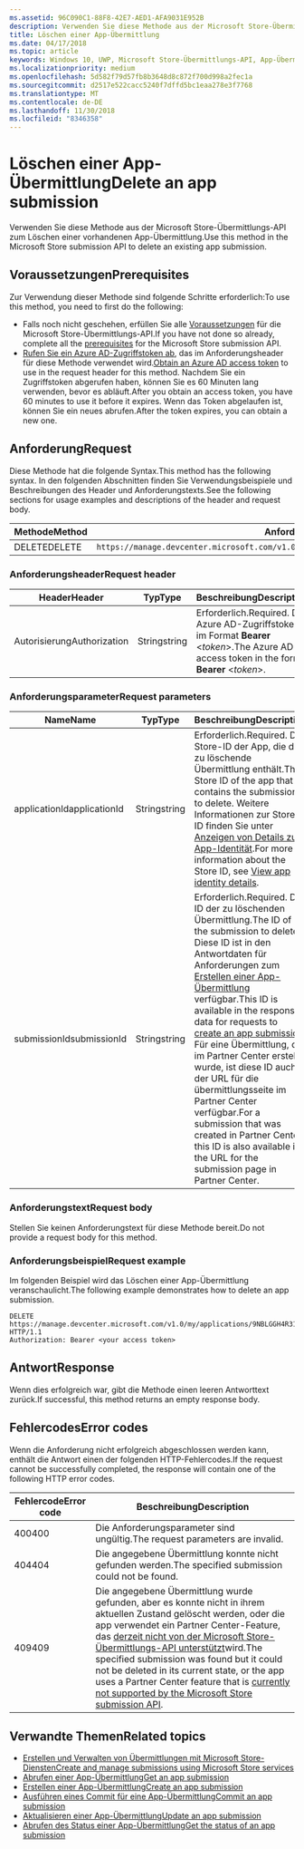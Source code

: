 ```yaml
---
ms.assetid: 96C090C1-88F8-42E7-AED1-AFA9031E952B
description: Verwenden Sie diese Methode aus der Microsoft Store-Übermittlungs-API zum Löschen einer vorhandenen App-Übermittlung.
title: Löschen einer App-Übermittlung
ms.date: 04/17/2018
ms.topic: article
keywords: Windows 10, UWP, Microsoft Store-Übermittlungs-API, App-Übermittlung, löschen
ms.localizationpriority: medium
ms.openlocfilehash: 5d582f79d57fb8b3648d8c872f700d998a2fec1a
ms.sourcegitcommit: d2517e522cacc5240f7dffd5bc1eaa278e3f7768
ms.translationtype: MT
ms.contentlocale: de-DE
ms.lasthandoff: 11/30/2018
ms.locfileid: "8346358"
---
```

# <a name="delete-an-app-submission"></a><span data-ttu-id="41508-104">Löschen einer App-Übermittlung</span><span class="sxs-lookup"><span data-stu-id="41508-104">Delete an app submission</span></span>

<span data-ttu-id="41508-105">Verwenden Sie diese Methode aus der Microsoft Store-Übermittlungs-API zum Löschen einer vorhandenen App-Übermittlung.</span><span class="sxs-lookup"><span data-stu-id="41508-105">Use this method in the Microsoft Store submission API to delete an existing app submission.</span></span>

## <a name="prerequisites"></a><span data-ttu-id="41508-106">Voraussetzungen</span><span class="sxs-lookup"><span data-stu-id="41508-106">Prerequisites</span></span>

<span data-ttu-id="41508-107">Zur Verwendung dieser Methode sind folgende Schritte erforderlich:</span><span class="sxs-lookup"><span data-stu-id="41508-107">To use this method, you need to first do the following:</span></span>

* <span data-ttu-id="41508-108">Falls noch nicht geschehen, erfüllen Sie alle [Voraussetzungen](create-and-manage-submissions-using-windows-store-services.md#prerequisites) für die Microsoft Store-Übermittlungs-API.</span><span class="sxs-lookup"><span data-stu-id="41508-108">If you have not done so already, complete all the [prerequisites](create-and-manage-submissions-using-windows-store-services.md#prerequisites) for the Microsoft Store submission API.</span></span>
* <span data-ttu-id="41508-109">[Rufen Sie ein Azure AD-Zugriffstoken ab](create-and-manage-submissions-using-windows-store-services.md#obtain-an-azure-ad-access-token), das im Anforderungsheader für diese Methode verwendet wird.</span><span class="sxs-lookup"><span data-stu-id="41508-109">[Obtain an Azure AD access token](create-and-manage-submissions-using-windows-store-services.md#obtain-an-azure-ad-access-token) to use in the request header for this method.</span></span> <span data-ttu-id="41508-110">Nachdem Sie ein Zugriffstoken abgerufen haben, können Sie es 60 Minuten lang verwenden, bevor es abläuft.</span><span class="sxs-lookup"><span data-stu-id="41508-110">After you obtain an access token, you have 60 minutes to use it before it expires.</span></span> <span data-ttu-id="41508-111">Wenn das Token abgelaufen ist, können Sie ein neues abrufen.</span><span class="sxs-lookup"><span data-stu-id="41508-111">After the token expires, you can obtain a new one.</span></span>

## <a name="request"></a><span data-ttu-id="41508-112">Anforderung</span><span class="sxs-lookup"><span data-stu-id="41508-112">Request</span></span>

<span data-ttu-id="41508-113">Diese Methode hat die folgende Syntax.</span><span class="sxs-lookup"><span data-stu-id="41508-113">This method has the following syntax.</span></span> <span data-ttu-id="41508-114">In den folgenden Abschnitten finden Sie Verwendungsbeispiele und Beschreibungen des Header und Anforderungstexts.</span><span class="sxs-lookup"><span data-stu-id="41508-114">See the following sections for usage examples and descriptions of the header and request body.</span></span>

| <span data-ttu-id="41508-115">Methode</span><span class="sxs-lookup"><span data-stu-id="41508-115">Method</span></span> | <span data-ttu-id="41508-116">Anforderungs-URI</span><span class="sxs-lookup"><span data-stu-id="41508-116">Request URI</span></span>                                                      |
|--------|------------------------------------------------------------------|
| <span data-ttu-id="41508-117">DELETE</span><span class="sxs-lookup"><span data-stu-id="41508-117">DELETE</span></span>    | ```https://manage.devcenter.microsoft.com/v1.0/my/applications/{applicationId}/submissions/{submissionId}``` |


### <a name="request-header"></a><span data-ttu-id="41508-118">Anforderungsheader</span><span class="sxs-lookup"><span data-stu-id="41508-118">Request header</span></span>

| <span data-ttu-id="41508-119">Header</span><span class="sxs-lookup"><span data-stu-id="41508-119">Header</span></span>        | <span data-ttu-id="41508-120">Typ</span><span class="sxs-lookup"><span data-stu-id="41508-120">Type</span></span>   | <span data-ttu-id="41508-121">Beschreibung</span><span class="sxs-lookup"><span data-stu-id="41508-121">Description</span></span>                                                                 |
|---------------|--------|-----------------------------------------------------------------------------|
| <span data-ttu-id="41508-122">Autorisierung</span><span class="sxs-lookup"><span data-stu-id="41508-122">Authorization</span></span> | <span data-ttu-id="41508-123">String</span><span class="sxs-lookup"><span data-stu-id="41508-123">string</span></span> | <span data-ttu-id="41508-124">Erforderlich.</span><span class="sxs-lookup"><span data-stu-id="41508-124">Required.</span></span> <span data-ttu-id="41508-125">Das Azure AD-Zugriffstoken im Format **Bearer** &lt;*token*&gt;.</span><span class="sxs-lookup"><span data-stu-id="41508-125">The Azure AD access token in the form **Bearer** &lt;*token*&gt;.</span></span> |


### <a name="request-parameters"></a><span data-ttu-id="41508-126">Anforderungsparameter</span><span class="sxs-lookup"><span data-stu-id="41508-126">Request parameters</span></span>

| <span data-ttu-id="41508-127">Name</span><span class="sxs-lookup"><span data-stu-id="41508-127">Name</span></span>        | <span data-ttu-id="41508-128">Typ</span><span class="sxs-lookup"><span data-stu-id="41508-128">Type</span></span>   | <span data-ttu-id="41508-129">Beschreibung</span><span class="sxs-lookup"><span data-stu-id="41508-129">Description</span></span>                                                                 |
|---------------|--------|-----------------------------------------------------------------------------|
| <span data-ttu-id="41508-130">applicationId</span><span class="sxs-lookup"><span data-stu-id="41508-130">applicationId</span></span> | <span data-ttu-id="41508-131">String</span><span class="sxs-lookup"><span data-stu-id="41508-131">string</span></span> | <span data-ttu-id="41508-132">Erforderlich.</span><span class="sxs-lookup"><span data-stu-id="41508-132">Required.</span></span> <span data-ttu-id="41508-133">Die Store-ID der App, die die zu löschende Übermittlung enthält.</span><span class="sxs-lookup"><span data-stu-id="41508-133">The Store ID of the app that contains the submission to delete.</span></span> <span data-ttu-id="41508-134">Weitere Informationen zur Store-ID finden Sie unter [Anzeigen von Details zur App-Identität](https://msdn.microsoft.com/windows/uwp/publish/view-app-identity-details).</span><span class="sxs-lookup"><span data-stu-id="41508-134">For more information about the Store ID, see [View app identity details](https://msdn.microsoft.com/windows/uwp/publish/view-app-identity-details).</span></span>  |
| <span data-ttu-id="41508-135">submissionId</span><span class="sxs-lookup"><span data-stu-id="41508-135">submissionId</span></span> | <span data-ttu-id="41508-136">String</span><span class="sxs-lookup"><span data-stu-id="41508-136">string</span></span> | <span data-ttu-id="41508-137">Erforderlich.</span><span class="sxs-lookup"><span data-stu-id="41508-137">Required.</span></span> <span data-ttu-id="41508-138">Die ID der zu löschenden Übermittlung.</span><span class="sxs-lookup"><span data-stu-id="41508-138">The ID of the submission to delete.</span></span> <span data-ttu-id="41508-139">Diese ID ist in den Antwortdaten für Anforderungen zum [Erstellen einer App-Übermittlung](create-an-app-submission.md) verfügbar.</span><span class="sxs-lookup"><span data-stu-id="41508-139">This ID is available in the response data for requests to [create an app submission](create-an-app-submission.md).</span></span> <span data-ttu-id="41508-140">Für eine Übermittlung, die im Partner Center erstellt wurde, ist diese ID auch in der URL für die übermittlungsseite im Partner Center verfügbar.</span><span class="sxs-lookup"><span data-stu-id="41508-140">For a submission that was created in Partner Center, this ID is also available in the URL for the submission page in Partner Center.</span></span>  |


### <a name="request-body"></a><span data-ttu-id="41508-141">Anforderungstext</span><span class="sxs-lookup"><span data-stu-id="41508-141">Request body</span></span>

<span data-ttu-id="41508-142">Stellen Sie keinen Anforderungstext für diese Methode bereit.</span><span class="sxs-lookup"><span data-stu-id="41508-142">Do not provide a request body for this method.</span></span>


### <a name="request-example"></a><span data-ttu-id="41508-143">Anforderungsbeispiel</span><span class="sxs-lookup"><span data-stu-id="41508-143">Request example</span></span>

<span data-ttu-id="41508-144">Im folgenden Beispiel wird das Löschen einer App-Übermittlung veranschaulicht.</span><span class="sxs-lookup"><span data-stu-id="41508-144">The following example demonstrates how to delete an app submission.</span></span>

```
DELETE https://manage.devcenter.microsoft.com/v1.0/my/applications/9NBLGGH4R315/submissions/1152921504621243610 HTTP/1.1
Authorization: Bearer <your access token>
```

## <a name="response"></a><span data-ttu-id="41508-145">Antwort</span><span class="sxs-lookup"><span data-stu-id="41508-145">Response</span></span>

<span data-ttu-id="41508-146">Wenn dies erfolgreich war, gibt die Methode einen leeren Antworttext zurück.</span><span class="sxs-lookup"><span data-stu-id="41508-146">If successful, this method returns an empty response body.</span></span>

## <a name="error-codes"></a><span data-ttu-id="41508-147">Fehlercodes</span><span class="sxs-lookup"><span data-stu-id="41508-147">Error codes</span></span>

<span data-ttu-id="41508-148">Wenn die Anforderung nicht erfolgreich abgeschlossen werden kann, enthält die Antwort einen der folgenden HTTP-Fehlercodes.</span><span class="sxs-lookup"><span data-stu-id="41508-148">If the request cannot be successfully completed, the response will contain one of the following HTTP error codes.</span></span>

| <span data-ttu-id="41508-149">Fehlercode</span><span class="sxs-lookup"><span data-stu-id="41508-149">Error code</span></span> |  <span data-ttu-id="41508-150">Beschreibung</span><span class="sxs-lookup"><span data-stu-id="41508-150">Description</span></span>   |
|--------|------------------|
| <span data-ttu-id="41508-151">400</span><span class="sxs-lookup"><span data-stu-id="41508-151">400</span></span>  | <span data-ttu-id="41508-152">Die Anforderungsparameter sind ungültig.</span><span class="sxs-lookup"><span data-stu-id="41508-152">The request parameters are invalid.</span></span> |
| <span data-ttu-id="41508-153">404</span><span class="sxs-lookup"><span data-stu-id="41508-153">404</span></span>  | <span data-ttu-id="41508-154">Die angegebene Übermittlung konnte nicht gefunden werden.</span><span class="sxs-lookup"><span data-stu-id="41508-154">The specified submission could not be found.</span></span> |
| <span data-ttu-id="41508-155">409</span><span class="sxs-lookup"><span data-stu-id="41508-155">409</span></span>  | <span data-ttu-id="41508-156">Die angegebene Übermittlung wurde gefunden, aber es konnte nicht in ihrem aktuellen Zustand gelöscht werden, oder die app verwendet ein Partner Center-Feature, das [derzeit nicht von der Microsoft Store-Übermittlungs-API unterstützt](create-and-manage-submissions-using-windows-store-services.md#not_supported)wird.</span><span class="sxs-lookup"><span data-stu-id="41508-156">The specified submission was found but it could not be deleted in its current state, or the app uses a Partner Center feature that is [currently not supported by the Microsoft Store submission API](create-and-manage-submissions-using-windows-store-services.md#not_supported).</span></span> |


## <a name="related-topics"></a><span data-ttu-id="41508-157">Verwandte Themen</span><span class="sxs-lookup"><span data-stu-id="41508-157">Related topics</span></span>

* [<span data-ttu-id="41508-158">Erstellen und Verwalten von Übermittlungen mit Microsoft Store-Diensten</span><span class="sxs-lookup"><span data-stu-id="41508-158">Create and manage submissions using Microsoft Store services</span></span>](create-and-manage-submissions-using-windows-store-services.md)
* [<span data-ttu-id="41508-159">Abrufen einer App-Übermittlung</span><span class="sxs-lookup"><span data-stu-id="41508-159">Get an app submission</span></span>](get-an-app-submission.md)
* [<span data-ttu-id="41508-160">Erstellen einer App-Übermittlung</span><span class="sxs-lookup"><span data-stu-id="41508-160">Create an app submission</span></span>](create-an-app-submission.md)
* [<span data-ttu-id="41508-161">Ausführen eines Commit für eine App-Übermittlung</span><span class="sxs-lookup"><span data-stu-id="41508-161">Commit an app submission</span></span>](commit-an-app-submission.md)
* [<span data-ttu-id="41508-162">Aktualisieren einer App-Übermittlung</span><span class="sxs-lookup"><span data-stu-id="41508-162">Update an app submission</span></span>](update-an-app-submission.md)
* [<span data-ttu-id="41508-163">Abrufen des Status einer App-Übermittlung</span><span class="sxs-lookup"><span data-stu-id="41508-163">Get the status of an app submission</span></span>](get-status-for-an-app-submission.md)
